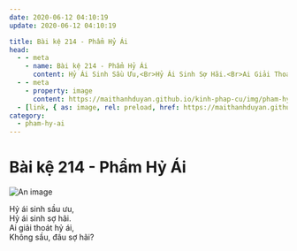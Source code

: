 ```yaml
---
date: 2020-06-12 04:10:19
update: 2020-06-12 04:10:19

title: Bài kệ 214 - Phẩm Hỷ Ái
head:
  - - meta
    - name: Bài kệ 214 - Phẩm Hỷ Ái
      content: Hỷ Ái Sinh Sầu Ưu,<Br>Hỷ Ái Sinh Sợ Hãi.<Br>Ai Giải Thoát Hỷ Ái,<Br>Không Sầu, Đâu Sợ Hãi?<Br>
  - - meta
    - property: image
      content: https://maithanhduyan.github.io/kinh-phap-cu/img/pham-hy-ai/pham-hy-ai-214.jpg
  - [link, { as: image, rel: preload, href: https://maithanhduyan.github.io/kinh-phap-cu/img/pham-hy-ai/pham-hy-ai-214.jpg }]
category:
  - pham-hy-ai
---
```


# Bài kệ 214 - Phẩm Hỷ Ái

![An image](/img/pham-hy-ai/pham-hy-ai-214.jpg)

Hỷ ái sinh sầu ưu,<br>Hỷ ái sinh sợ hãi.<br>Ai giải thoát hỷ ái,<br>Không sầu, đâu sợ hãi?<br>
